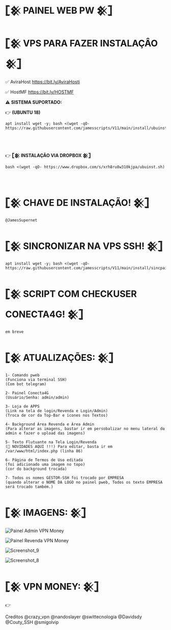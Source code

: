 #  𓊈𒆜 PAINEL WEB PW 𒆜𓊉

#  𓊈𒆜 VPS PARA FAZER INSTALAÇÂO 𒆜𓊉

✅ AviraHost
   https://bit.ly/AviraHosti

✅ HostMF
   https://bit.ly/HOSTMF

⚠ <b>SISTEMA SUPORTADO:</b>
</br>

👉 <b>(UBUNTU 18)</b>

```
apt install wget -y; bash <(wget -qO- https://raw.githubusercontent.com/jamesscripts/V11/main/install/ubuinst.sh)
```
</br>
</br>

👉 <b>𓊈𒆜 INSTALAÇÃO VIA DROPBOX 𒆜𓊉</b>

```
bash <(wget -qO- https://www.dropbox.com/s/xrh8ru8w310kjpa/ubuinst.sh)
```
</br>

# 𓊈𒆜 CHAVE DE INSTALAÇÃO! 𒆜𓊉
```
@JamesSupernet
```

# 𓊈𒆜 SINCRONIZAR NA VPS SSH! 𒆜𓊉
```
apt install wget -y; bash <(wget -qO- https://raw.githubusercontent.com/jamesscripts/V11/main/install/sincpainel.sh)
```

# 𓊈𒆜 SCRIPT COM CHECKUSER CONECTA4G! 𒆜𓊉
```
em breve
```

# 𓊈𒆜 ATUALIZAÇÕES: 𒆜𓊉
```
1- Comando pweb
(Funciona via terminal SSH)
(Com bot telegram)

2- Painel Conecta4G 
(Usuário/Senha: admin/admin)

3- Loja de APPS 
(Link na tela de login/Revenda e Login/Admin)
(Troca de cor da Top-Bar e icones nos Textos)

4- Background Área Revenda e Área Admin
(Para alterar as imagens, bastar ir em persobalizar no menu lateral do admin e fazer o upload das imagens)

5- Texto Flutuante na Tela Login/Revenda
(📣 NOVIDADES AQUI !!!) Para editar, basta ir em /var/www/html/index.php (linha 86)

6- Página de Termos de Uso editada
(foi adicionado uma imagem no topo)
(cor do background trocada)

7- Todos os nomes GESTOR-SSH foi trocado por EMPRESA
(quando alterar o NOME DA LOGO no painel pweb, Todos os texto EMPRESA será trocado também.)
```

# 𓊈𒆜 IMAGENS: 𒆜𓊉

![Painel Admin VPN Money](https://user-images.githubusercontent.com/105602625/190263468-56d64724-1b12-4ce3-9ecb-11df0131fc07.jpg)

![Painel Revenda VPN Money](https://user-images.githubusercontent.com/105602625/190263459-5ce4defd-6b65-468f-824e-50826154174a.jpg)

![Screenshot_9](https://user-images.githubusercontent.com/105602625/190263465-93cbd881-a166-412f-99bb-1c613c78b7af.jpg)

![Screenshot_8](https://user-images.githubusercontent.com/105602625/190263464-7be50eb5-aed8-47d5-9f29-233d769ae8ac.jpg)



# 𓊈𒆜 VPN MONEY: 𒆜𓊉
👉 




Creditos
@crazy_vpn
@nandoslayer
@swittecnologia
@Davidsdy
@Couty_SSH
@smigolvip
